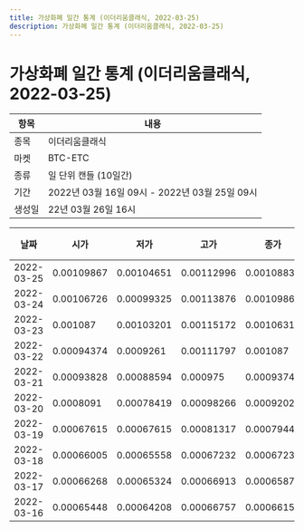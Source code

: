 ```yaml
---
title: 가상화폐 일간 통계 (이더리움클래식, 2022-03-25)
description: 가상화폐 일간 통계 (이더리움클래식, 2022-03-25)
---
```


가상화폐 일간 통계 (이더리움클래식, 2022-03-25)
===

|항목|내용|
|--|--|
|종목|이더리움클래식|
|마켓|BTC-ETC|
|종류|일 단위 캔들 (10일간)|
|기간|2022년 03월 16일 09시 - 2022년 03월 25일 09시|
|생성일|22년 03월 26일 16시|


|날짜|시가|저가|고가|종가|비고|
|--|--|--|--|--|--|
|2022-03-25|0.00109867|0.00104651|0.00112996|0.00108833|    |
|2022-03-24|0.00106726|0.00099325|0.00113876|0.00109867|    |
|2022-03-23|0.001087|0.00103201|0.00115172|0.00106315|    |
|2022-03-22|0.00094374|0.0009261|0.00111797|0.001087|    |
|2022-03-21|0.00093828|0.00088594|0.000975|0.00093745|    |
|2022-03-20|0.0008091|0.00078419|0.00098266|0.00092023|    |
|2022-03-19|0.00067615|0.00067615|0.00081317|0.00079444|    |
|2022-03-18|0.00066005|0.00065558|0.00067232|0.00067232|    |
|2022-03-17|0.00066268|0.00065324|0.00066913|0.00065878|    |
|2022-03-16|0.00065448|0.00064208|0.00066757|0.00066159|    |
